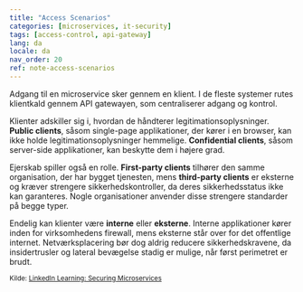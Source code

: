 ```yaml
---
title: "Access Scenarios"
categories: [microservices, it-security]
tags: [access-control, api-gateway]
lang: da
locale: da
nav_order: 20
ref: note-access-scenarios
---
```

Adgang til en microservice sker gennem en klient. I de fleste systemer rutes klientkald gennem API gatewayen, som centraliserer adgang og kontrol.

Klienter adskiller sig i, hvordan de håndterer legitimationsoplysninger. **Public clients**, såsom single-page applikationer, der kører i en browser, kan ikke holde legitimationsoplysninger hemmelige. **Confidential clients**, såsom server-side applikationer, kan beskytte dem i højere grad.

Ejerskab spiller også en rolle. **First-party clients** tilhører den samme organisation, der har bygget tjenesten, mens **third-party clients** er eksterne og kræver strengere sikkerhedskontroller, da deres sikkerhedsstatus ikke kan garanteres. Nogle organisationer anvender disse strengere standarder på begge typer.

Endelig kan klienter være **interne** eller **eksterne**. Interne applikationer kører inden for virksomhedens firewall, mens eksterne står over for det offentlige internet. Netværksplacering bør dog aldrig reducere sikkerhedskravene, da insidertrusler og lateral bevægelse stadig er mulige, når først perimetret er brudt.

<small> Kilde: [LinkedIn Learning: Securing Microservices](https://www.linkedin.com/learning/microservices-security/securing-microservices?contextUrn=urn%3Ali%3AlyndaLearningPath%3A645bcd56498e6459e79b3c71&resume=false&u=57075649)</small>